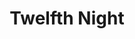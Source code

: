 ---
title: Twelfth Night
year: 2002
opening_date: 2002-08-23
closing_date: 2002-09-21
layout: productions
image:
image_caption:
image_credit:
playbill: 
category: play
details:
  Theatre: Theatre Jacksonville
  Venue: Little Theatre
cast:
  Viola: Mandy Leigh Proctor
  Olivia: Sandra S. Spurney
  Maria: Tracy Olin
  Sir Toby Belch: Jefferson Baker
  Sir Andrew Aguecheek: Josh Waller
  Malvolio: Robert Chylinski
  Feste: Christopher P. Farrell
  Fabian: JaMario Stills
  Orsino: Carl Baum
  Valentine: Eric Dorman
  Curio: Cory Driscoll
  Sebastain: Alex Margulies
  Antonio: David Gile
  Captain: Karl Rogers
  Priest: Jeff Wells
  Sailor Officer One: John Brenan
  Sailor Officer Two: P.J. Dykas
  Lady One: Jenna Goudreau
  Lady Two: Rebecca Imm
  Lady Three: Theresa Imbach
crew:
  Director: Lester Thomas Shane
  Lighting Design: Jeffery L. Wagoner
  Set Design: Kelly J. Wagoner
  Costume Design: Joy Smith
  Assistant Lighting Director: Daniel Dungan
  Musical Director: Boril Ivanov
  Choreograher: Rebecca Kracke
  Stage Manager: Kim Imbach
  Light Board Operation: Gloria Pepe
  Assistant Stage Manager: Amanda Brown
  Scenic Painter: Julie Pellegrino
  Hair Design: Tracy Olin
  Drapery Construction: Jeanine Stites
  Prop Master: Eric Dorman
  Set Construction: 
    - Daniel Davis
    - John Brenan
    - Gloria Pepe
    - Sipra Bihani
    - Sarah Overton
    - Deon Young
    - Greg Odenwald
    - Brian Fenn
    - Ashley Fenn
    - Chris Fenn
  Running Crew: 
    - Leslie Hirsig
    - Chris MacDowell
    - Alissa Cooke-Dew
    - Kelly Peterman
    - Mary Beth Silvestris
    - Lindsay Abid
    - Jeff Swindling
    - David Hall
    - Jason Wayu
    - Shea O'Rourke
  Costume Assistant: 
    - Samantha Watson
    - Jenny McCombes
    - Andra Smith
    - Beka Vaughn
orchestra:
external_links:
---